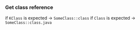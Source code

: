 
### Get class reference

if `KClass` is expected -> `SomeClass::class`
if `Class` is expected -> `SomeClass::class.java`